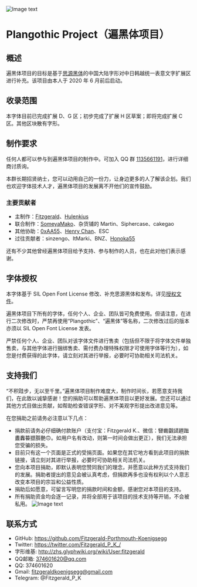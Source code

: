 ![Image text](https://github.com/Fitzgerald-Porthmouth-Koenigsegg/Plangothic/blob/main/pic/31.png)

# Plangothic Project（遍黑体项目）

## 概述
遍黑体项目的目标是基于[思源黑体](https://github.com/adobe-fonts/source-han-sans)的中国大陆字形对中日韩越统一表意文字扩展区进行补充。该项目由本人于 2020 年 6 月前后启动。

## 收录范围

本字体目前已完成扩展 D、G 区；初步完成了扩展 H 区草案；即将完成扩展 C 区。其他区块散有字形。

## 制作要求
任何人都可以参与到遍黑体项目的制作中。可加入 QQ 群 [1135661191](https://jq.qq.com/?_wv=1027&k=xRTzFAfD)，进行详细商讨质询。

本群长期招贤纳士，您可以动用自己的一份力，让身边更多的人了解该企划。我们也欢迎字体技术人才，遍黑体项目的发展离不开他们的宣传鼓励。

### 主要贡献者
- 主制作：[Fitzgerald](https://github.com/Fitzgerald-Porthmouth-Koenigsegg)、[Hulenkius](https://github.com/Hulenkius)
- 联合制作：[SomeyaMako](https://github.com/SomeyaMako)、杂货铺的 Martin、Siphercase、cakegao
- 其他协助：[0xAA55](https://github.com/0xAA55)、[Henry Chan](https://github.com/hfhchan)、ESC
- 过往贡献者：sinzengo、ItMarki、BNZ、[Honoka55](https://github.com/Honoka55)

还有不少其他曾经遍黑体项目给予支持、参与制作的人员，也在此对他们表示感谢。

## 字体授权
本字体基于 SIL Open Font License 修改、补充思源黑体和发布。详见[授权文件](LICENSE.txt)。

遍黑体项目下所有的字体，任何个人、企业、团队皆可免费使用。但请注意，在进行二次修改时，严禁再使用“Plangothic”、“遍黑体”等名称，二次修改过后的版本亦须以 SIL Open Font License 发表。

严禁任何个人、企业、团队对该字体文件进行售卖（包括但不限于将字体文件单独售卖，与其他字体进行捆绑售卖、需付费办理特殊权限才可使用字体等行为），如您是付费获得的此字体，请立刻对其进行举报，必要时可协助相关司法机关。

## 支持我们
“不积跬步，无以至千里。”遍黑体项目制作难度大，制作时间长，若愿意支持我们，在此致以诚挚感谢！您的捐助可以帮助遍黑体项目以更好发展。您还可以通过其他方式目做出贡献，如帮助检查错误字形、对不美观字形提出改进意见等。

在您捐助之前请务必注意以下几点：
- 捐款前请务必仔细确付款账户（支付宝：Fitzgerald K.、微信：㘜䘈䚖䜚䟐䠪䀌䆐䉵䎚䑇䒐🙃。如用户名有改动，则第一时间会做出更正），我们无法承担您受骗的损失。
- 目前只有这一个页面是正式的受捐页面。如果您在其它地方看到此项目的捐款链接，请立刻对其进行举报，必要时可协助相关司法机关。
- 您向本项目捐助，即默认表明您赞同我们的理念，并愿意以此种方式支持我们的发展。捐助者提出的意见会被认真考虑，但捐款再多也没有权利以个人意志改变本项目的宗旨和公益性质。
- 捐助后如愿意，可留言写明您的捐款时间和金额，感谢您对本项目的支持。
- 所有捐助资金均会逐一记录，并将全部用于该项目的技术支持等开销，不会被私用。
![Image text](https://github.com/Fitzgerald-Porthmouth-Koenigsegg/Plangothic/blob/main/pic/1650383987393.jpg)

## 联系方式
- GitHub: https://github.com/Fitzgerald-Porthmouth-Koenigsegg
- Twitter: https://twitter.com/Fitzgerald_P_K_/
- 字形维基: http://zhs.glyphwiki.org/wiki/User:fitzgerald
- QQ邮箱: 374601620@qq.com
- QQ: 374601620
- Gmail: fitzgeraldkoenigsegg@gmail.com
- Telegram: @Fitzgerald_P_K
